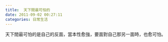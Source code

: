 ```yaml
---
title:  天下間最可怕的
date: 2011-09-02 00:27:11
categories: 日常生活
---
```


 天下間最可怕的是自己的反面，當本性愈強，要面對自己那另一面時，也愈可怕。